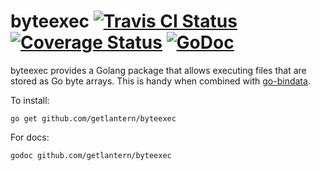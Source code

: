 byteexec [![Travis CI Status](https://travis-ci.org/getlantern/byteexec.svg?branch=master)](https://travis-ci.org/getlantern/byteexec)&nbsp;[![Coverage Status](https://coveralls.io/repos/getlantern/byteexec/badge.png)](https://coveralls.io/r/getlantern/byteexec)&nbsp;[![GoDoc](https://godoc.org/github.com/getlantern/byteexec?status.png)](http://godoc.org/github.com/getlantern/byteexec)
==========
byteexec provides a Golang package that allows executing files that are stored
as Go byte arrays.  This is handy when combined with
[go-bindata](https://github.com/jteeuwen/go-bindata).

To install:

`go get github.com/getlantern/byteexec`

For docs:

`godoc github.com/getlantern/byteexec`

